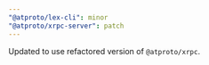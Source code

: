 ```yaml
---
"@atproto/lex-cli": minor
"@atproto/xrpc-server": patch
---
```


Updated to use refactored version of `@atproto/xrpc`.
